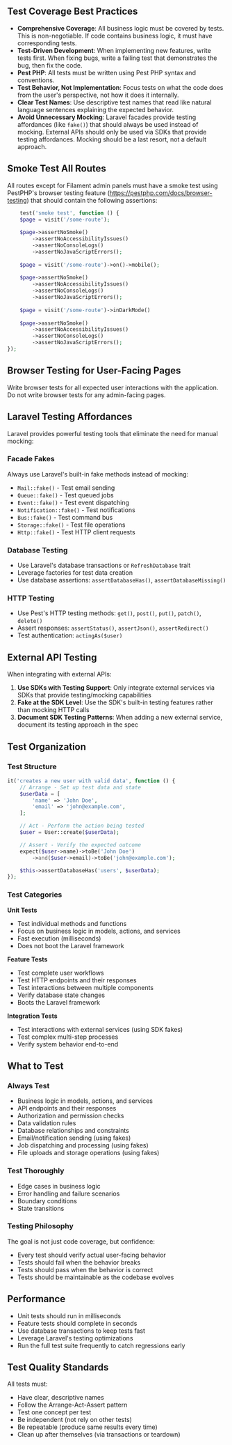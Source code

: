 ## Test Coverage Best Practices

- **Comprehensive Coverage**: All business logic must be covered by tests. This is non-negotiable. If code contains business logic, it must have corresponding tests.
- **Test-Driven Development**: When implementing new features, write tests first. When fixing bugs, write a failing test that demonstrates the bug, then fix the code.
- **Pest PHP**: All tests must be written using Pest PHP syntax and conventions.
- **Test Behavior, Not Implementation**: Focus tests on what the code does from the user's perspective, not how it does it internally.
- **Clear Test Names**: Use descriptive test names that read like natural language sentences explaining the expected behavior.
- **Avoid Unnecessary Mocking**: Laravel facades provide testing affordances (like `fake()`) that should always be used instead of mocking. External APIs should only be used via SDKs that provide testing affordances. Mocking should be a last resort, not a default approach.

## Smoke Test All Routes

All routes except for Filament admin panels must have a smoke test using PestPHP's browser testing feature (https://pestphp.com/docs/browser-testing) that should contain the following assertions:

```php
    test('smoke test', function () {
    $page = visit('/some-route');
        
    $page->assertNoSmoke()
        ->assertNoAccessibilityIssues()
        ->assertNoConsoleLogs()
        ->assertNoJavaScriptErrors();
        
    $page = visit('/some-route')->on()->mobile();
        
    $page->assertNoSmoke()
        ->assertNoAccessibilityIssues()
        ->assertNoConsoleLogs()
        ->assertNoJavaScriptErrors();
        
    $page = visit('/some-route')->inDarkMode()
        
    $page->assertNoSmoke()
        ->assertNoAccessibilityIssues()
        ->assertNoConsoleLogs()
        ->assertNoJavaScriptErrors();
});
```

## Browser Testing for User-Facing Pages

Write browser tests for all expected user interactions with the application. Do not write browser tests for any admin-facing pages.

## Laravel Testing Affordances

Laravel provides powerful testing tools that eliminate the need for manual mocking:

### Facade Fakes
Always use Laravel's built-in fake methods instead of mocking:
- `Mail::fake()` - Test email sending
- `Queue::fake()` - Test queued jobs
- `Event::fake()` - Test event dispatching
- `Notification::fake()` - Test notifications
- `Bus::fake()` - Test command bus
- `Storage::fake()` - Test file operations
- `Http::fake()` - Test HTTP client requests

### Database Testing
- Use Laravel's database transactions or `RefreshDatabase` trait
- Leverage factories for test data creation
- Use database assertions: `assertDatabaseHas()`, `assertDatabaseMissing()`

### HTTP Testing
- Use Pest's HTTP testing methods: `get()`, `post()`, `put()`, `patch()`, `delete()`
- Assert responses: `assertStatus()`, `assertJson()`, `assertRedirect()`
- Test authentication: `actingAs($user)`

## External API Testing

When integrating with external APIs:

1. **Use SDKs with Testing Support**: Only integrate external services via SDKs that provide testing/mocking capabilities
2. **Fake at the SDK Level**: Use the SDK's built-in testing features rather than mocking HTTP calls
3. **Document SDK Testing Patterns**: When adding a new external service, document its testing approach in the spec

## Test Organization

### Test Structure
```php
it('creates a new user with valid data', function () {
    // Arrange - Set up test data and state
    $userData = [
        'name' => 'John Doe',
        'email' => 'john@example.com',
    ];

    // Act - Perform the action being tested
    $user = User::create($userData);

    // Assert - Verify the expected outcome
    expect($user->name)->toBe('John Doe')
        ->and($user->email)->toBe('john@example.com');

    $this->assertDatabaseHas('users', $userData);
});
```

### Test Categories

**Unit Tests**
- Test individual methods and functions
- Focus on business logic in models, actions, and services
- Fast execution (milliseconds)
- Does not boot the Laravel framework

**Feature Tests**
- Test complete user workflows
- Test HTTP endpoints and their responses
- Test interactions between multiple components
- Verify database state changes
- Boots the Laravel framework

**Integration Tests**
- Test interactions with external services (using SDK fakes)
- Test complex multi-step processes
- Verify system behavior end-to-end

## What to Test

### Always Test
- Business logic in models, actions, and services
- API endpoints and their responses
- Authorization and permission checks
- Data validation rules
- Database relationships and constraints
- Email/notification sending (using fakes)
- Job dispatching and processing (using fakes)
- File uploads and storage operations (using fakes)

### Test Thoroughly
- Edge cases in business logic
- Error handling and failure scenarios
- Boundary conditions
- State transitions

### Testing Philosophy

The goal is not just code coverage, but confidence:
- Every test should verify actual user-facing behavior
- Tests should fail when the behavior breaks
- Tests should pass when the behavior is correct
- Tests should be maintainable as the codebase evolves

## Performance

- Unit tests should run in milliseconds
- Feature tests should complete in seconds
- Use database transactions to keep tests fast
- Leverage Laravel's testing optimizations
- Run the full test suite frequently to catch regressions early

## Test Quality Standards

All tests must:
- Have clear, descriptive names
- Follow the Arrange-Act-Assert pattern
- Test one concept per test
- Be independent (not rely on other tests)
- Be repeatable (produce same results every time)
- Clean up after themselves (via transactions or teardown)
